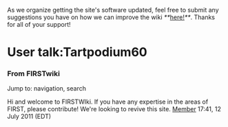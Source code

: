 As we organize getting the site's software updated, feel free to submit any
suggestions you have on how we can improve the wiki
_**_[here!](/index.php/User:Hallry/Suggestions "User:Hallry/Suggestions"
)_**_. Thanks for all of your support!

# User talk:Tartpodium60

### From FIRSTwiki

Jump to: navigation, search

Hi and welcome to FIRSTWIki. If you have any expertise in the areas of FIRST,
please contribute! We're looking to revive this site.
[Member](/index.php/User:Member "User:Member" ) 17:41, 12 July 2011 (EDT)

